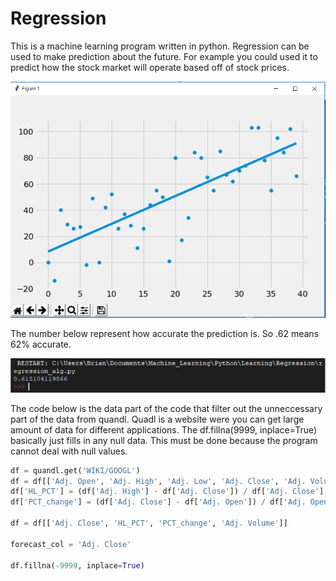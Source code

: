 # Regression
This is a machine learning program written in python. Regression can be used to make prediction about the future. For example you could used it 
to predict how the stock market will operate based off of stock prices.

<img src="images/image_1.png" width="600">

The number below represent how accurate the prediction is. So .62 means 62% accurate.

<img src="images/image_2.png" width="600">


The code below is the data part of the code that filter out the unneccessary part of the data from quandl.  Quadl is a website were you can
get large amount of data for different applications.  The df.fillna(9999, inplace=True) basically just fills in any null data.  This must be done because the program cannot deal with null values.

```Python
df = quandl.get('WIKI/GOOGL')
df = df[['Adj. Open', 'Adj. High', 'Adj. Low', 'Adj. Close', 'Adj. Volume', ]]
df['HL_PCT'] = (df['Adj. High'] - df['Adj. Close']) / df['Adj. Close'] * 100.0
df['PCT_change'] = (df['Adj. Close'] - df['Adj. Open']) / df['Adj. Open'] * 100.0

df = df[['Adj. Close', 'HL_PCT', 'PCT_change', 'Adj. Volume']]

forecast_col = 'Adj. Close'

df.fillna(-9999, inplace=True)
```
